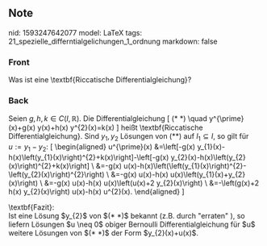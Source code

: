 ## Note
nid: 1593247642077
model: LaTeX
tags: 21_spezielle_differntialgelichungen_1_ordnung
markdown: false

### Front
Was ist eine \textbf{Riccatische Differentialgleichung}?

### Back
Seien $g, h, k \in C(I, \mathbb{R}) .$ Die Differentialgleichung
\[
(* *) \quad y^{\prime}(x)+g(x) y(x)+h(x) y^{2}(x)=k(x)
\]
heißt \textbf{Riccatische Differentialgleichung}. Sind $y_{1}, y_{2}$ Lösungen von $(* *)$ auf $I_{1} \subseteq I,$ so gilt für $u:=y_{1}-y_{2}$:
\[
\begin{aligned}
u^{\prime}(x) &=\left[-g(x) y_{1}(x)-h(x)\left(y_{1}(x)\right)^{2}+k(x)\right]-\left[-g(x) y_{2}(x)-h(x)\left(y_{2}(x)\right)^{2}+k(x)\right] \\
&=-g(x) u(x)-h(x)\left(\left(y_{1}(x)\right)^{2}-\left(y_{2}(x)\right)^{2}\right) \\
&=-g(x) u(x)-h(x) u(x)\left(y_{1}(x)+y_{2}(x)\right) \\
&=-g(x) u(x)-h(x) u(x)\left(u(x)+2 y_{2}(x)\right) \\
&=-\left(g(x)+2 h(x) y_{2}(x)\right) u(x)-h(x) u^{2}(x).
\end{aligned}
\]

<div>\textbf{Fazit}:</div><div>Ist eine Lösung $y_{2}$ von $(* *)$ bekannt (z.B. durch "erraten" ), so liefern Lösungen $u \neq 0$ obiger Bernoulli Differentialgleichung für $u$ weitere Lösungen von $(* *)$ der Form
$y_{2}(x)+u(x)$.</div>
